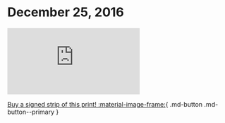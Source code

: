 # December 25, 2016

![](https://www.achewood.com/comic.php?date=12252016)

[Buy a signed strip of this print! :material-image-frame:](https://achewood-holiday-pop-up.myshopify.com/products/strip#12282016){ .md-button .md-button--primary }
